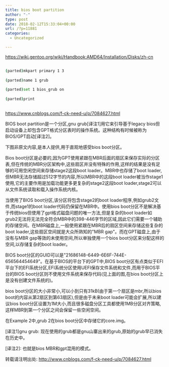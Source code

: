 ```yaml
---
title: bios boot partition
author: "-"
type: post
date: 2018-02-12T15:33:04+00:00
url: /?p=11881
categories:
  - Uncategorized

---
```

https://wiki.gentoo.org/wiki/Handbook:AMD64/Installation/Disks/zh-cn

```bash
  
(parted)mkpart primary 1 3
  
(parted)name 1 grub
  
(parted)set 1 bios_grub on
  
(parted)print
  
```

https://www.cnblogs.com/f-ck-need-u/p/7084627.html
  
BIOS boot partition是一个分区,gnu grub[译注1]用它来引导基于legacy bios但启动设备上却包含GPT格式分区表时的操作系统。这种结构有时候被称为BIOS/GPT启动[译注2]。

下图非原文内容,是本人提供,用于直观地感受bios boot分区。

Bios boot分区是必要的,因为GPT使用紧跟在MBR后面的扇区来保存实际的分区表,但在传统的MBR分区架构中,这些扇区并没有特殊的作用,这样的结果是没有足够的可用空闲空间来存储stage2这段boot loader。MBR中也存储了boot loader,但MBR无法存储超过512字节的内容,所以MBR中的这段boot loader被当作stage1使用,它的主要作用是加载功能更多更复杂的stage2这段boot loader,stage2可以从文件系统读取和载入操作系统内核。

当使用了BIOS boot分区,该分区将包含stage2的boot loader程序,例如grub2文件,而stage1的boot loader代码仍保留在MBR中。使用bios boot分区不是解决基于传统bios但使用了gpt格式磁盘问题的唯一方法,但是复杂的boot loader如grub2无法将无法完全符合MBR中的398-446字节的区域,因此它们需要一个辅助的存储空间。在MBR磁盘上,一般使用紧跟在MBR后的扇区空间来存储这些复杂的boot loader,这些扇区空间就是大众所熟知的"MBR gap"。而在GPT磁盘上,由于没有与MBR gap等效的未使用空间,所以单独使用一个bios boot分区来分配这样的空间,以存储复杂的boot loader。

BIOS boot分区的GUID可以是"21686148-6449-6E6F-744E-656564454649"。在基于BIOS的平台下的GPT中,BIOS boot分区有点类似于EFI平台下的EFI系统分区,EFI系统分区使用UEFI保存文件系统和文件,而用于BIOS平台的BIOS boot分区则不使用文件系统来保存代码(见上面的图,在bios boot分区上是没有创建文件系统的)。

bios boot分区的大小非常小,可以小到只有31kB(由于第一个扇区是mbr,所以bios boot的内容从第2扇区到第63扇区),但是由于未来boot loader可能会扩展,所以建议bios boot分区设置为1M大小,而且很多磁盘分区工具都使用1MB分区对齐策略,这样MBR到第一个分区之间会保留一些空闲空间。

在Example 2中,grub 2在bios boot分区中存储它的core.img。

[译注1]gnu grub: 现在使用的grub都是gnu山寨出来的grub,原始的grub早已消失在历史中。

[译注2]: 也就是bios MBR和gpt混用的模式。

转载请注明出处: http://www.cnblogs.com/f-ck-need-u/p/7084627.html